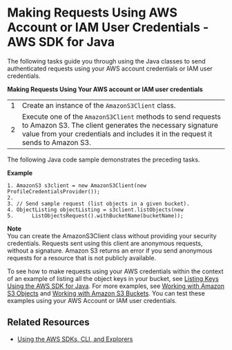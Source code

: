 # Making Requests Using AWS Account or IAM User Credentials \- AWS SDK for Java<a name="AuthUsingAcctOrUserCredJava"></a>

The following tasks guide you through using the Java classes to send authenticated requests using your AWS account credentials or IAM user credentials\. 


**Making Requests Using Your AWS account or IAM user credentials**  

|  |  | 
| --- |--- |
|  1  |  Create an instance of the `AmazonS3Client` class\.   | 
|  2  |  Execute one of the `AmazonS3Client` methods to send requests to Amazon S3\. The client generates the necessary signature value from your credentials and includes it in the request it sends to Amazon S3\.   | 

The following Java code sample demonstrates the preceding tasks\.

**Example**  

```
1. AmazonS3 s3client = new AmazonS3Client(new ProfileCredentialsProvider());        
2. 
3. // Send sample request (list objects in a given bucket).
4. ObjectListing objectListing = s3client.listObjects(new 
5.      ListObjectsRequest().withBucketName(bucketName));
```

**Note**  
You can create the AmazonS3Client class without providing your security credentials\. Requests sent using this client are anonymous requests, without a signature\. Amazon S3 returns an error if you send anonymous requests for a resource that is not publicly available\.

To see how to make requests using your AWS credentials within the context of an example of listing all the object keys in your bucket, see [Listing Keys Using the AWS SDK for Java](ListingObjectKeysUsingJava.md)\. For more examples, see [Working with Amazon S3 Objects](UsingObjects.md) and [Working with Amazon S3 Buckets](UsingBucket.md)\. You can test these examples using your AWS Account or IAM user credentials\. 

## Related Resources<a name="RelatedResources002"></a>

+ [Using the AWS SDKs, CLI, and Explorers](UsingAWSSDK.md)